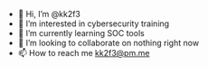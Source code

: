 - 👋 Hi, I’m @kk2f3
- 👀 I’m interested in cybersecurity training
- 🌱 I’m currently learning SOC tools
- 💞️ I’m looking to collaborate on nothing right now
- 📫 How to reach me kk2f3@pm.me

<!---
kk2f3/kk2f3 is a ✨ special ✨ repository because its `README.md` (this file) appears on your GitHub profile.
You can click the Preview link to take a look at your changes.
--->
